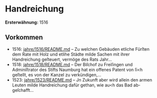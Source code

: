 # Handreichung

**Ersterwähnung:** 1516

## Vorkommen
- 1516: [jahre/1516/README.md](../jahre/1516/README.md) – Zu welchen Gebäuden etliche
Fürſten dem Rate mit Holz und etlihe Städte milde
Sachen mit ihrer Handreichung geſteuert, vermöge des
Rats Jahr...
- 1518: [jahre/1518/README.md](../jahre/1518/README.md) – Der Biſchof zu Freiſingen und Adminiſtrator des
Stifts Naumburg hat ein offenes Patent von ſi<h geſtellt,
es von der Kanzel zu verkündigen,...
- 1523: [jahre/1523/README.md](../jahre/1523/README.md) – Jn Zukunft aber wird allein den armen Leuten
milde Handreichung dafür gethan, wie au<h das Bad ab-
geſchafft...

